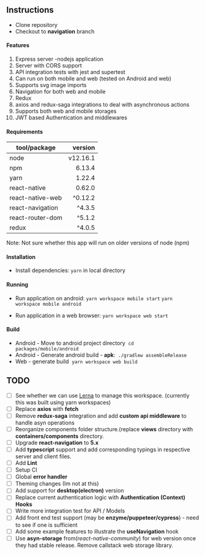 ## Instructions

- Clone repository
- Checkout to **navigation** branch

#### Features
1. Express server -nodejs application
1. Server with CORS support  
1. API integration tests with jest and supertest
1. Can run on both mobile and web (tested on Android and web)
1. Supports svg image imports
1. Navigation for both web and mobile
1. Redux
1. axios and redux-saga integrations to deal with asynchronous actions
1. Supports both web and mobile storages
1. JWT based Authentication and middlewares


#### Requirements
|tool/package   |version   |
|-------------|--------:|
|node|v12.16.1|
|npm|6.13.4|
|yarn|1.22.4|
|react-native|0.62.0|
|react-native-web|^0.12.2|
|react-navigation|^4.3.5|
|react-router-dom|^5.1.2|
|redux|^4.0.5|



Note: Not sure whether this app will run on older versions of node (npm)

#### Installation
- Install dependencies: 
`yarn` in local directory

#### Running
- Run application on android:
`yarn workspace mobile start`
`yarn workspace mobile android`

- Run application in a web browser:
`yarn workspace web start`

#### Build
- Android - Move to android project directory
 `cd packages/mobile/android`
- Android - Generate android build - **apk**: 
 `./gradlew assembleRelease`
- Web - generate build 
 `yarn workspace web build`


## TODO
- [ ] See whether we can use [Lerna](https://github.com/lerna/lerna) to manage this workspace. (currently this was built using yarn workspaces)
- [ ] Replace **axios** with **fetch**
- [ ] Remove **redux-saga** integration and add **custom api middleware** to handle asyn operations
- [ ] Reorganize components folder structure.(replace **views** directory with **containers/components** directory.
- [ ] Upgrade **react-navigation** to **5.x**
- [ ] Add **typescript** support and add corresponding typings in respective server and client files.
- [ ] Add **Lint**
- [ ] Setup CI
- [ ] Global **error handler**
- [ ] Theming changes (Im not at this) 
- [ ] Add support for **desktop(electron)** version
- [ ] Replace current authentication logic with **Authentication (Context) Hooks**
- [ ] Write more integration test for API / Models
- [ ] Add front end test support (may be **enzyme/puppeteer/cypress**) - need to see if one is sufficient
- [ ] Add some example features to illustrate the **useNavigation** hook 
- [ ] Use **asyn-storage** from(*react-native-community*) for web version once they had stable release. Remove callstack web storage library.
